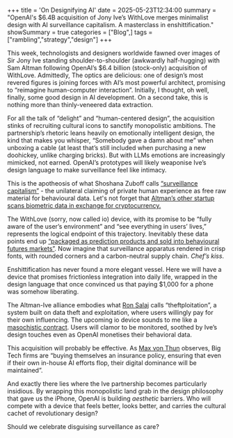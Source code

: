 +++
title = 'On Designifying AI'
date = 2025-05-23T12:34:00
summary = "OpenAI's $6.4B acquisition of Jony Ive’s WithLove merges minimalist design with AI surveillance capitalism. A masterclass in enshittification."
showSummary = true
categories = ["Blog",]
tags = ["rambling","strategy","design"]
+++

This week, technologists and designers worldwide fawned over images of Sir Jony Ive standing shoulder-to-shoulder (awkwardly half-hugging) with Sam Altman following OpenAI’s $6.4 billion (stock-only) acquisition of WithLove. Admittedly, The optics are delicious: one of design’s most revered figures is joining forces with AI’s most powerful architect, promising to “reimagine human-computer interaction”. Initially, I thought, oh well, finally, some good design in AI development. On a second take, this is nothing more than thinly-veneered data extraction.

For all the talk of “delight” and “human-centered design”, the acquisition stinks of recruiting cultural icons to sanctify monopolistic ambitions. The partnership’s rhetoric leans heavily on emotionally intelligent design, the kind that makes you whisper, “Somebody gave a damn about me” when unboxing a cable (at least that’s still included when purchasing a new doohickey, unlike charging bricks). But with LLMs emotions are increasingly mimicked, not earned. OpenAI’s prototypes will likely weaponise Ive’s design language to make surveillance feel like intimacy.

This is the apotheosis of what Shoshana Zuboff calls [“surveillance capitalism”](https://news.harvard.edu/gazette/story/2019/03/harvard-professor-says-surveillance-capitalism-is-undermining-democracy/) - the unilateral claiming of private human experience as free raw material for behavioural data. Let's not forget that [Altman’s other startup scans biometric data in exchange for cryptocurrency.](https://www.theverge.com/tech/659987/sam-altman-worldcoin-crypto-orb-us-launch)

The WithLove (sorry, now called io) device, with its promise to be “fully aware of the user’s environment” and “see everything in users’ lives,” represents the logical endpoint of this trajectory. Inevitably these data points end up [“packaged as prediction products and sold into behavioural futures markets”](https://keymediasolutions.com/resources/surveillance-capitalism-and-what-it-has-to-do-with-you/). Now imagine that surveillance apparatus rendered in crisp fonts, with rounded corners and a carbon-neutral supply chain. _Chef’s kiss_.

Enshittification has never found a more elegant vessel. Here we will have a device that promises frictionless integration into daily life, wrapped in the design language that once convinced us that paying $1,000 for a phone was somehow liberating.

The Altman-Ive alliance embodies what [Ron Salaj](https://sublationmedia.com/psychopolitics-of-ai-from-fetishism-to-brutalism/) calls “theftploitation”, a system built on data theft and exploitation, where users willingly pay for their own influencing. The upcoming io device sounds to me like a [masochistic contract](https://www.journals.uchicago.edu/doi/epdf/10.1086/691493). Users will clamor to be monitored, soothed by Ive’s design touches even as OpenAI monetises their behavioral data.

This acquisition will probably be effective. As [Max von Thun](https://www.techpolicy.press/monopoly-power-is-the-elephant-in-the-room-in-the-ai-debate/) observes, Big Tech firms are “buying themselves an insurance policy, ensuring that even if their own in-house AI efforts flop, their digital dominance will be maintained”. 

And exactly there lies where the Ive partnership becomes particularly insidious. By wrapping this monopolistic land grab in the design philosophy that gave us the iPhone, OpenAI is building _aesthetic_ barriers. Who will compete with a device that feels better, looks better, and carries the cultural cachet of revolutionary design? 

Should we celebrate disguising surveillance as care?